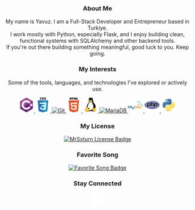 <h3 align="center">About Me</h3>
<p align="center">
  My name is Yavuz. I am a Full-Stack Developer and Entrepreneur based in Turkiye.<br />
  I work mostly with Python, especially Flask, and I enjoy building clean, functional systems with SQLAlchemy and other backend tools.<br />
  If you're out there building something meaningful, good luck to you. Keep going.
</p>
<h3 align="center">My Interests</h3>
<p align="center">Some of the tools, languages, and technologies I've explored or actively use.</p>
<div align="center">
  <a href="https://www.w3schools.com/cs/" target="_blank" rel="noreferrer">
    <img src="https://raw.githubusercontent.com/devicons/devicon/master/icons/csharp/csharp-original.svg" alt="C#" width="40" height="40"/>
  </a>
  <a href="https://www.w3schools.com/css/" target="_blank" rel="noreferrer">
    <img src="https://raw.githubusercontent.com/devicons/devicon/master/icons/css3/css3-original-wordmark.svg" alt="CSS3" width="40" height="40"/>
  </a>
  <a href
="https://git-scm.com/" target="_blank" rel="noreferrer">
    <img src="https://www.vectorlogo.zone/logos/git-scm/git-scm-icon.svg" alt="Git" width="40" height="40"/>
  </a>
  <a href="https://www.w3.org/html/" target="_blank" rel="noreferrer">
    <img src="https://raw.githubusercontent.com/devicons/devicon/master/icons/html5/html5-original-wordmark.svg" alt="HTML5" width="40" height="40"/>
  </a>
  <a href="https://www.linux.org/" target="_blank" rel="noreferrer">
    <img src="https://raw.githubusercontent.com/devicons/devicon/master/icons/linux/linux-original.svg" alt="Linux" width="40" height="40"/>
  </a>
  <a href="https://mariadb.org/" target="_blank" rel="noreferrer">
    <img src="https://www.vectorlogo.zone/logos/mariadb/mariadb-icon.svg" alt="MariaDB" width="40" height="40"/>
  </a>
  <a href="https://www.mysql.com/" target="_blank" rel="noreferrer">
    <img src="https://raw.githubusercontent.com/devicons/devicon/master/icons/mysql/mysql-original-wordmark.svg" alt="MySQL" width="40" height="40"/>
  </a>
  <a href="https://www.php.net" target="_blank" rel="noreferrer">
    <img src="https://raw.githubusercontent.com/devicons/devicon/master/icons/php/php-original.svg" alt="PHP" width="40" height="40"/>
  </a>
  <a href="https://www.python.org" target="_blank" rel="noreferrer">
    <img src="https://raw.githubusercontent.com/devicons/devicon/master/icons/python/python-original.svg" alt="Python" width="40" height="40"/>
  </a>
</div>

<h3 align="center">My License</h3>
<p align="center">
  <a href="https://github.com/mrsxturn/mrsxturn/blob/main/LICENSE.md" target="_blank" rel="noreferrer">
    <img src="https://img.shields.io/static/v1?label=My%20License&message=MrSxturn&color=ff0051&style=flat&logo=shield&logoColor=white" alt="MrSxturn License Badge" />
  </a>
</p>

<h3 align="center">Favorite Song</h3>
<p align="center">
  <a href="https://www.youtube.com/watch?v=e2Ld4bY2_-A" target="_blank" rel="noreferrer">
<img src="https://img.shields.io/badge/Watch%20Now-Kasabian%20%E2%80%94%20Shoot%20the%20Runner-2D9734?style=flat&logo=YouTube&logoColor=white" alt="Favorite Song Badge" />
  </a>
</p>

<h3 align="center">Stay Connected</h3>
<div align="center">
  <a href="https://twitter.com/mrsxturn" target="blank">
    <img src="https://raw.githubusercontent.com/mrsxturn/mrsxturn/148cd0bff6456a7077d85a0f457ff42262146854/X.svg" width="30" alt="Twitter" />
  </a>
</div>
